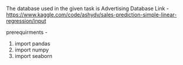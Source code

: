 The database used in the given task is Advertising 
Database Link - https://www.kaggle.com/code/ashydv/sales-prediction-simple-linear-regression/input

prerequirments -
1) import pandas
2) import numpy
3) import seaborn
